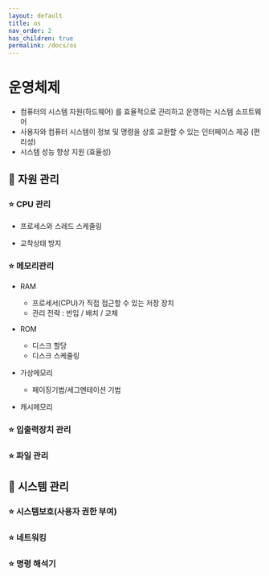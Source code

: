 ```yaml
---
layout: default
title: os
nav_order: 2
has_children: true
permalink: /docs/os
---
```




# 운영체제

- 컴퓨터의 시스템 자원(하드웨어) 를 효율적으로 관리하고 운영하는 시스템 소프트웨어
- 사용자와 컴퓨터 시스템이 정보 및 명령을 상호 교환할 수 있는 인터페이스 제공 (편리성)
- 시스템 성능 향상 지원 (효율성)



## 📑 자원 관리
### ⭐ CPU 관리
- 프로세스와 스레드 스케줄링
  
- 교착상태 방지
  



### ⭐ 메모리관리
- RAM
  - 프로세서(CPU)가 직접 접근할 수 있는 저장 장치
  - 관리 전략 : 반입 / 배치 / 교체
  
- ROM
  - 디스크 할당
  - 디스크 스케줄링

- 가상메모리
  - 페이징기법/세그멘테이션 기법

- 캐시메모리

### ⭐ 입출력장치 관리
### ⭐ 파일 관리



## 📑 시스템 관리
### ⭐ 시스템보호(사용자 권한 부여)
### ⭐ 네트워킹
### ⭐ 명령 해석기